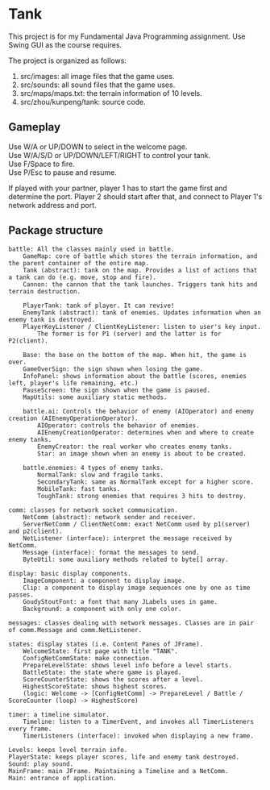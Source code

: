 # Tank
This project is for my Fundamental Java Programming assignment. Use Swing GUI as the course requires.

The project is organized as follows:<br>
1) src/images: all image files that the game uses.<br>
2) src/sounds: all sound files that the game uses.<br>
3) src/maps/maps.txt: the terrain information of 10 levels.<br>
4) src/zhou/kunpeng/tank: source code.<br>


Gameplay
---------
Use W/A or UP/DOWN to select in the welcome page.<br>
Use W/A/S/D or UP/DOWN/LEFT/RIGHT to control your tank.<br>
Use F/Space to fire.<br>
Use P/Esc to pause and resume.<br>

If played with your partner, player 1 has to start the game first and determine the port.
Player 2 should start after that, and connect to Player 1's network address and port.

Package structure
-----------------
```
battle: All the classes mainly used in battle.
    GameMap: core of battle which stores the terrain information, and the parent container of the entire map.
    Tank (abstract): tank on the map. Provides a list of actions that a tank can do (e.g. move, stop and fire).
    Cannon: the cannon that the tank launches. Triggers tank hits and terrain destruction.

    PlayerTank: tank of player. It can revive!
    EnemyTank (abstract): tank of enemies. Updates information when an enemy tank is destroyed.
    PlayerKeyListener / ClientKeyListener: listen to user's key input. 
        The former is for P1 (server) and the latter is for P2(client).

    Base: the base on the bottom of the map. When hit, the game is over.
    GameOverSign: the sign shown when losing the game.
    InfoPanel: shows information about the battle (scores, enemies left, player's life remaining, etc.)
    PauseScreen: the sign shown when the game is paused.
    MapUtils: some auxiliary static methods.

    battle.ai: Controls the behavior of enemy (AIOperator) and enemy creation (AIEnemyOperationOperator).
        AIOperator: controls the behavior of enemies.
        AIEnemyCreationOperator: determines when and where to create enemy tanks.
        EnemyCreator: the real worker who creates enemy tanks.
        Star: an image shown when an enemy is about to be created.

    battle.enemies: 4 types of enemy tanks.
        NormalTank: slow and fragile tanks.
        SecondaryTank: same as NormalTank except for a higher score.
        MobileTank: fast tanks.
        ToughTank: strong enemies that requires 3 hits to destroy.

comm: classes for network socket communication.
    NetComm (abstract): network sender and receiver.
    ServerNetComm / ClientNetComm: exact NetComm used by p1(server) and p2(client).
    NetListener (interface): interpret the message received by NetComm.
    Message (interface): format the messages to send.
    ByteUtil: some auxiliary methods related to byte[] array.

display: basic display components.
    ImageComponent: a component to display image.
    Clip: a component to display image sequences one by one as time passes.
    GoudyStoutFont: a font that many JLabels uses in game.
    Background: a component with only one color.

messages: classes dealing with network messages. Classes are in pair of comm.Message and comm.NetListener.

states: display states (i.e. Content Panes of JFrame).
    WelcomeState: first page with title "TANK".
    ConfigNetCommState: make connection.
    PrepareLevelState: shows level info before a level starts.
    BattleState: the state where game is played.
    ScoreCounterState: shows the scores after a level.
    HighestScoreState: shows highest scores.
    (logic: Welcome -> [ConfigNetComm] -> PrepareLevel / Battle / ScoreCounter (loop) -> HighestScore)

timer: a timeline simulator.
    Timeline: listen to a TimerEvent, and invokes all TimerListeners every frame.
    TimerListeners (interface): invoked when displaying a new frame.

Levels: keeps level terrain info.
PlayerState: keeps player scores, life and enemy tank destroyed.
Sound: play sound.
MainFrame: main JFrame. Maintaining a Timeline and a NetComm.
Main: entrance of application.
```
